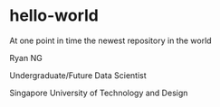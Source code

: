 # hello-world
At one point in time the newest repository in the world

Ryan NG

Undergraduate/Future Data Scientist

Singapore University of Technology and Design

